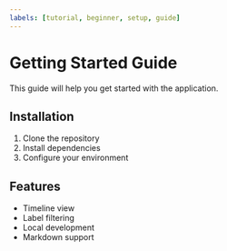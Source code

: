 ```yaml
---
labels: [tutorial, beginner, setup, guide]
---
```


# Getting Started Guide

This guide will help you get started with the application.

## Installation

1. Clone the repository
2. Install dependencies
3. Configure your environment

## Features

- Timeline view
- Label filtering
- Local development
- Markdown support 